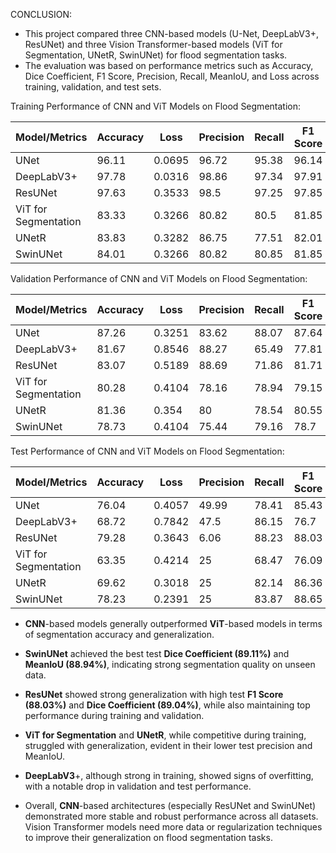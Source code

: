CONCLUSION:

- This project compared three CNN-based models (U-Net, DeepLabV3+, ResUNet) and three Vision Transformer-based models (ViT for Segmentation, UNetR, SwinUNet) for flood segmentation tasks.
- The evaluation was based on performance metrics such as Accuracy, Dice Coefficient, F1 Score, Precision, Recall, MeanIoU, and Loss across training, validation, and test sets.

Training Performance of CNN and ViT Models on Flood Segmentation:

Model/Metrics           |   Accuracy     |      Loss	   |      Precision  |	  Recall   |	  F1 Score  |    MeanIoU   |   Dice coefficient	 |
------------------------|----------------|---------------|-----------------|-------------|--------------|--------------|---------------------|
UNet	                  |      96.11	   |    0.0695     |      	96.72	   |   95.38     |	   96.14	  |     49.99	   |       94.14         |
DeepLabV3+	            |      97.78     |    0.0316	   |       98.86     |	 97.34	   |    97.91	    |     47.52	   |      97.27          |
ResUNet	                |      97.63     |	  0.3533     |	     98.5      |	 97.25     |	  97.85     |	    35.33    |	    97.01          |
ViT for Segmentation	  |      83.33     |	  0.3266     |	    80.82      |	  80.5     | 	  81.85     |	    25       |	    70.64          |
UNetR	                  |      83.83     |	  0.3282     |  	  86.75	     |    77.51	   |    82.01     |	    25	     |      72.79          |
SwinUNet	              |      84.01     |  	0.3266	   |      80.82	     |    80.85	   |    81.85	    |      25	     |      73.2           |


Validation Performance of CNN and ViT Models on Flood Segmentation:

Model/Metrics           |   Accuracy     |      Loss	   |      Precision  |	  Recall   |	  F1 Score  |    MeanIoU |   Dice coefficient	|
------------------------|----------------|---------------|-----------------|-------------|--------------|------------|--------------------|
UNet	                  |    87.26       |   	0.3251     |  	83.62        |    	88.07  |	87.64       |	  88.07	   |      81.18         |
DeepLabV3+	            |    81.67       |  	0.8546     | 	  88.27        |     	65.49  |  77.81       |  	47.51    |    	70.75         |
ResUNet	                |    83.07       |  	0.5189     |	  88.69        |	    71.86  |	81.71	      |   36.05    |	    77.12         |
ViT for Segmentation	  |    80.28       |  	0.4104     |	  78.16        |    	78.94  | 	79.15       |	    25	   |      71.02         |
UNetR	                  |    81.36       | 	  0.354	     |    80           | 	    78.54  |	80.55       |	    25	   |      71.92         |
SwinUNet	              |    78.73       | 	  0.4104     | 	  75.44        |    	79.16  | 	78.7        |	    25	   |      78.7          |



Test Performance of CNN and ViT Models on Flood Segmentation:

Model/Metrics           |   Accuracy     |      Loss	   |      Precision  |	  Recall   |	  F1 Score  |    MeanIoU |   Dice coefficient	|
------------------------|----------------|---------------|-----------------|-------------|--------------|------------|--------------------|
UNet	                  |   76.04	       |     0.4057	   |     49.99	     |    78.41	   |   85.43	    |    86.71   |     85.88	        |
DeepLabV3+	            |   68.72	       |     0.7842	   |     47.5	       |    86.15	   |   76.7	      |    86.15   |     83.98	        |
ResUNet	                |   79.28	       |     0.3643	   |     6.06	       |    88.23	   |   88.03      |	   82.2    |     89.04          |
ViT for Segmentation	  |   63.35	       |     0.4214    |	    25	       |    68.47	   |   76.09	    |    80.26   |     78.83          |	
UNetR	                  |   69.62	       |     0.3018	   |      25	       |    82.14	   |   86.36	    |    84.81	 |     87.27	        |
SwinUNet	              |   78.23	       |     0.2391	   |       25	       |    83.87	   |   88.65	    |    88.94   |     89.11          |	

- **CNN**-based models generally outperformed **ViT**-based models in terms of segmentation accuracy and generalization.

- **SwinUNet** achieved the best test **Dice Coefficient (89.11%)** and **MeanIoU (88.94%)**, indicating strong segmentation quality on unseen data.

- **ResUNet** showed strong generalization with high test **F1 Score (88.03%)** and **Dice Coefficient (89.04%)**, while also maintaining top performance during training and validation.

- **ViT for Segmentation** and **UNetR**, while competitive during training, struggled with generalization, evident in their lower test precision and MeanIoU.

- **DeepLabV3**+, although strong in training, showed signs of overfitting, with a notable drop in validation and test performance.

- Overall, **CNN**-based architectures (especially ResUNet and SwinUNet) demonstrated more stable and robust performance across all datasets. Vision Transformer models need more data or regularization techniques to improve their generalization on flood segmentation tasks.


